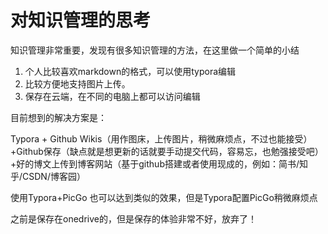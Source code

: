 # 对知识管理的思考

知识管理非常重要，发现有很多知识管理的方法，在这里做一个简单的小结

1. 个人比较喜欢markdown的格式，可以使用typora编辑
2. 比较方便地支持图片上传。
3. 保存在云端，在不同的电脑上都可以访问编辑



目前想到的解决方案是：

Typora + Github Wikis（用作图床，上传图片，稍微麻烦点，不过也能接受）+Github保存（缺点就是想更新的话就要手动提交代码，容易忘，也勉强接受吧）+好的博文上传到博客网站（基于github搭建或者使用现成的，例如：简书/知乎/CSDN/博客园）

使用Typora+PicGo 也可以达到类似的效果，但是Typora配置PicGo稍微麻烦点

之前是保存在onedrive的，但是保存的体验非常不好，放弃了！